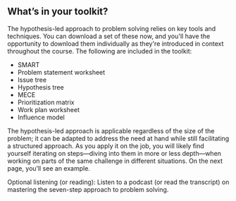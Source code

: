 ## What’s in your toolkit?

The hypothesis-led approach to problem solving relies on key tools and techniques. You can download a set of these now, and you'll have the opportunity to download them individually as they're introduced in context throughout the course. The following are included in the toolkit:

+ SMART
+ Problem statement worksheet
+ Issue tree
+ Hypothesis tree
+ MECE
+ Prioritization matrix
+ Work plan worksheet
+ Influence model

The hypothesis-led approach is applicable regardless of the size of the problem; it can be adapted to address the need at hand while still facilitating a structured approach. As you apply it on the job, you will likely find yourself iterating on steps—diving into them in more or less depth—when working on parts of the same challenge in different situations. On the next page, you’ll see an example.

Optional listening (or reading): Listen to a podcast (or read the transcript) on mastering the seven-step approach to problem solving.

